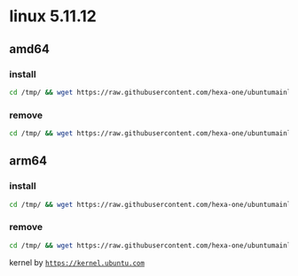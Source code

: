 # linux 5.11.12

## amd64

### install
```bash
cd /tmp/ && wget https://raw.githubusercontent.com/hexa-one/ubuntumainline/main/catalog/5.11.12/install.sh && chmod +x install.sh && sudo ./install.sh -amd
``` 
### remove
```bash
cd /tmp/ && wget https://raw.githubusercontent.com/hexa-one/ubuntumainline/main/catalog/5.11.12/install.sh && chmod +x install.sh && sudo ./install.sh -r
```
## arm64

### install
```bash
cd /tmp/ && wget https://raw.githubusercontent.com/hexa-one/ubuntumainline/main/catalog/5.11.12/install.sh && chmod +x install.sh && sudo ./install.sh -arm
``` 
### remove
```bash
cd /tmp/ && wget https://raw.githubusercontent.com/hexa-one/ubuntumainline/main/catalog/5.11.12/install.sh && chmod +x install.sh && sudo ./install.sh -r
``` 
 
 
kernel by [`https://kernel.ubuntu.com`](https://kernel.ubuntu.com/)

